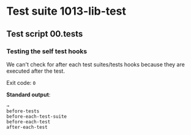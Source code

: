# Test suite 1013-lib-test

## Test script 00.tests

### Testing the self test hooks

We can't check for after each test suites/tests hooks because they are executed after the test.

Exit code: `0`

**Standard output**:

```text
→ 
before-tests
before-each-test-suite
before-each-test
after-each-test

```

